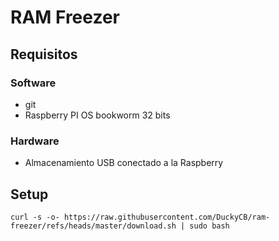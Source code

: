 
# RAM Freezer

## Requisitos

### Software
 - git
 - Raspberry PI OS bookworm 32 bits

### Hardware
 - Almacenamiento USB conectado a la Raspberry

## Setup

```shell
curl -s -o- https://raw.githubusercontent.com/DuckyCB/ram-freezer/refs/heads/master/download.sh | sudo bash
```
